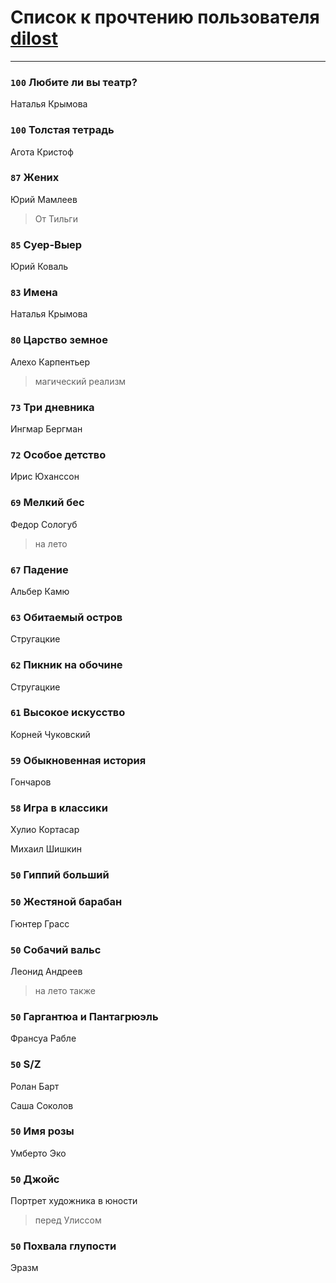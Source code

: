 # Список к прочтению пользователя [dilost](https://www.facebook.com/app_scoped_user_id/10206471247373307/)
---

### `100` Любите ли вы театр?
Наталья Крымова

### `100` Толстая тетрадь
Агота Кристоф

### `87` Жених
Юрий Мамлеев
> От Тильги

### `85` Суер-Выер
Юрий Коваль

### `83` Имена
Наталья Крымова

### `80` Царство земное
Алехо Карпентьер
> магический реализм

### `73` Три дневника
Ингмар Бергман

### `72` Особое детство
Ирис Юханссон

### `69` Мелкий бес
Федор Сологуб
> на лето

### `67` Падение
Альбер Камю

### `63` Обитаемый остров
Стругацкие

### `62` Пикник на обочине
Стругацкие

### `61` Высокое искусство
Корней Чуковский

### `59` Обыкновенная история
Гончаров

### `58` Игра в классики
Хулио Кортасар

Михаил Шишкин

### `50` Гиппий больший

### `50` Жестяной барабан
Гюнтер Грасс

### `50` Собачий вальс
Леонид Андреев
> на лето также

### `50` Гаргантюа и Пантагрюэль
Франсуа Рабле

### `50` S/Z
Ролан Барт

Саша Соколов

### `50` Имя розы
Умберто Эко

### `50` Джойс
Портрет художника в юности
> перед Улиссом

### `50` Похвала глупости
Эразм


